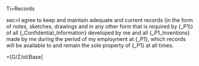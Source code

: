Ti=Records

sec=I agree to keep and maintain adequate and current records (in the form of notes, sketches, drawings and in any other form that is required by {_P1}) of all {_Confidential_Information} developed by me and all {_P1_Inventions} made by me during the period of my employment at {_P1}, which records will be available to and remain the sole property of {_P1} at all times.

=[G/Z/ol/Base]
